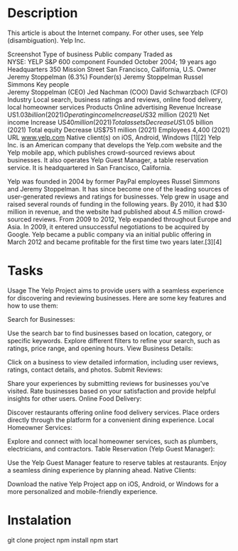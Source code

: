 # Description 
This article is about the Internet company. For other uses, see Yelp (disambiguation).
Yelp Inc.

Screenshot
Type of business	Public company
Traded as	
NYSE: YELP
S&P 600 component
Founded	October 2004; 19 years ago
Headquarters	350 Mission Street
San Francisco, California, U.S.
Owner	Jeremy Stoppelman (6.3%)
Founder(s)	Jeremy Stoppelman
Russel Simmons
Key people	
Jeremy Stoppelman (CEO)
Jed Nachman (COO)
David Schwarzbach (CFO)
Industry	Local search, business ratings and reviews, online food delivery, local homeowner services
Products	Online advertising
Revenue	Increase US$1.03 billion (2021)
Operating income	Increase US$32 million (2021)
Net income	Increase US$40 million (2021)
Total assets	Decrease US$1.05 billion (2021)
Total equity	Decrease US$751 million (2021)
Employees	4,400 (2021)
URL	www.yelp.com
Native client(s) on	iOS, Android, Windows
[1][2]
Yelp Inc. is an American company that develops the Yelp.com website and the Yelp mobile app, which publishes crowd-sourced reviews about businesses. It also operates Yelp Guest Manager, a table reservation service. It is headquartered in San Francisco, California.

Yelp was founded in 2004 by former PayPal employees Russel Simmons and Jeremy Stoppelman. It has since become one of the leading sources of user-generated reviews and ratings for businesses. Yelp grew in usage and raised several rounds of funding in the following years. By 2010, it had $30 million in revenue, and the website had published about 4.5 million crowd-sourced reviews. From 2009 to 2012, Yelp expanded throughout Europe and Asia. In 2009, it entered unsuccessful negotiations to be acquired by Google. Yelp became a public company via an initial public offering in March 2012 and became profitable for the first time two years later.[3][4]

# Tasks


Usage
The Yelp Project aims to provide users with a seamless experience for discovering and reviewing businesses. Here are some key features and how to use them:

Search for Businesses:

Use the search bar to find businesses based on location, category, or specific keywords.
Explore different filters to refine your search, such as ratings, price range, and opening hours.
View Business Details:

Click on a business to view detailed information, including user reviews, ratings, contact details, and photos.
Submit Reviews:

Share your experiences by submitting reviews for businesses you've visited.
Rate businesses based on your satisfaction and provide helpful insights for other users.
Online Food Delivery:

Discover restaurants offering online food delivery services.
Place orders directly through the platform for a convenient dining experience.
Local Homeowner Services:

Explore and connect with local homeowner services, such as plumbers, electricians, and contractors.
Table Reservation (Yelp Guest Manager):

Use the Yelp Guest Manager feature to reserve tables at restaurants.
Enjoy a seamless dining experience by planning ahead.
Native Clients:

Download the native Yelp Project app on iOS, Android, or Windows for a more personalized and mobile-friendly experience.

# Instalation

git clone project
npm install
npm start